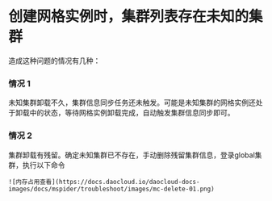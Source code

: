 # 创建网格实例时，集群列表存在未知的集群

造成这种问题的情况有几种：

### 情况 1

未知集群卸载不久，集群信息同步任务还未触发。可能是未知集群的网格实例还处于卸载中的状态，等待网格实例卸载完成，自动触发集群信息同步即可。

### 情况 2

集群卸载有残留。确定未知集群已不存在，手动删除残留集群信息，登录global集群，执行以下命令

    ![内存占用查看](https://docs.daocloud.io/daocloud-docs-images/docs/mspider/troubleshoot/images/mc-delete-01.png)